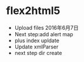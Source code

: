 ﻿# flex2html5
* Upload files 2016年6月7日
* Next step:add alert map
* plus index upldate
* Update xmlParser
* next step dir create